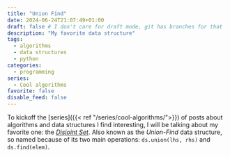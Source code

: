 ```yaml
---
title: "Union Find"
date: 2024-06-24T21:07:49+01:00
draft: false # I don't care for draft mode, git has branches for that
description: "My favorite data structure"
tags:
  - algorithms
  - data structures
  - python
categories:
  - programming
series:
  - Cool algorithms
favorite: false
disable_feed: false
---
```


To kickoff the [series]({{< ref "/series/cool-algorithms/">}}) of posts about
algorithms and data structures I find interesting, I will be talking about my
favorite one: the [_Disjoint Set_][wiki]. Also known as the _Union-Find_ data
structure, so named because of its two main operations: `ds.union(lhs, rhs)` and
`ds.find(elem)`.

[wiki]: https://en.wikipedia.org/wiki/Disjoint-set_data_structure

<!--more-->
